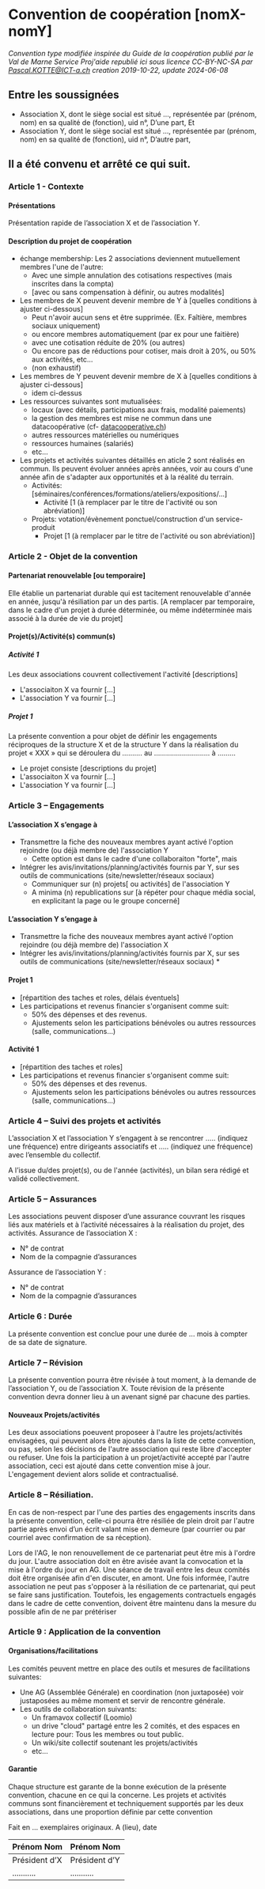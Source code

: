 # Convention de coopération [nomX-nomY]
*Convention type modifiée inspirée du Guide de la coopération publié par le Val de Marne Service Proj'aide republié ici sous licence CC-BY-NC-SA par Pascal.KOTTE@ICT-a.ch creation 2019-10-22, update 2024-06-08*
## Entre les soussignées
* Association X, dont le siège social est situé …, représentée par (prénom, nom) en sa qualité de (fonction), uid n°, D’une part,
Et
* Association Y, dont le siège social est situé …, représentée par (prénom, nom) en sa qualité de (fonction), uid n°, D’autre part,

## Il a été convenu et arrêté ce qui suit.
### Article 1 - Contexte
#### Présentations
Présentation rapide de l’association X et de l’association Y.

#### Description du projet de coopération
* échange membership: Les 2 associations deviennent mutuellement membres l'une de l'autre:
  * Avec une simple annulation des cotisations respectives (mais inscrites dans la compta)
  * [avec ou sans compensation à définir, ou autres modalités]
* Les membres de X peuvent devenir membre de Y à [quelles conditions à ajuster ci-dessous]
  * Peut n'avoir aucun sens et être supprimée. (Ex. Faîtière, membres sociaux uniquement)
  * ou encore membres automatiquement (par ex pour une faitière)
  * avec une cotisation réduite de 20% (ou autres)
  * Ou encore pas de réductions pour cotiser, mais droit à 20%, ou 50% aux activités, etc...
  * (non exhaustif)
* Les membres de Y peuvent devenir membre de X à [quelles conditions à ajuster ci-dessous]
  * idem ci-dessus
* Les ressources suivantes sont mutualisées:
  * locaux (avec détails, participations aux frais, modalité paiements)
  * la gestion des membres est mise ne commun dans une datacoopérative (cf- [datacooperative.ch](http://datacooperative.ch))
  * autres ressources matérielles ou numériques
  * ressources humaines (salariés)
  * etc...
* Les projets et activités suivantes détaillés en aticle 2 sont réalisés en commun.
Ils peuvent évoluer années après années, voir au cours d'une année afin de s'adapter aux opportunités et à la réalité du terrain.
  * Activités: [séminaires/conférences/formations/ateliers/expositions/...]
    *  Activité [1 (à remplacer par le titre de l'activité ou son abréviation)]
  * Projets: votation/évènement ponctuel/construction d'un service-produit
    *  Projet  [1 (à remplacer par le titre de l'activité ou son abréviation)]

### Article 2 - Objet de la convention
#### Partenariat renouvelable [ou temporaire]
Elle établie un partenariat durable qui est tacitement renouvelable d'année en année, jusqu'à résiliation par un des partis. [A remplacer par temporaire, dans le cadre d'un projet à durée déterminée, ou même indéterminée mais associé à la durée de vie du projet]

#### Projet(s)/Activité(s) commun(s)
##### Activité 1
Les deux associations couvrent collectivement l'activité [descriptions]
* L'associaiton X va fournir [...]
* L'association Y va fournir [...]
##### Projet 1
La présente convention a pour objet de définir les engagements réciproques de la structure X et de la structure Y dans la réalisation du projet « XXX » qui se déroulera du ………. au ………………………. à ………
* Le projet consiste [descriptions du projet]
* L'associaiton X va fournir [...]
* L'association Y va fournir [...]

### Article 3 – Engagements
#### L’association X s’engage à
* Transmettre la fiche des nouveaux membres ayant activé l'option rejoindre (ou déjà membre de) l'association Y
  * Cette option est dans le cadre d'une collaboraiton "forte", mais 
* Intégrer les avis/invitations/planning/activités fournis par Y, sur ses outils de communications (site/newsletter/réseaux sociaux)
  * Communiquer sur (n) projets[ ou activités] de l'association Y
  * A minima (n) republications sur [à répéter pour chaque média social, en explicitant la page ou le groupe concerné]

#### L’association Y s’engage à 
* Transmettre la fiche des nouveaux membres ayant activé l'option rejoindre (ou déjà membre de) l'association X
* Intégrer les avis/invitations/planning/activités  fournis par X, sur ses outils de communications (site/newsletter/réseaux sociaux)
  * 

#### Projet 1
* [répartition des taches et roles, délais éventuels]
* Les participations et revenus financier s'organisent comme suit:
  * 50% des dépenses et des revenus.
  * Ajustements selon les participations bénévoles ou autres ressources (salle, communications...)

#### Activité 1
* [répartition des taches et roles]
* Les participations et revenus financier s'organisent comme suit:
  * 50% des dépenses et des revenus.
  * Ajustements selon les participations bénévoles ou autres ressources (salle, communications...)

### Article 4 – Suivi des projets et activités
L’association X et l’association Y s’engagent à se rencontrer ….. (indiquez une fréquence) entre dirigeants associatifs et ….. (indiquez une fréquence) avec l’ensemble du collectif.


A l’issue du/des projet(s), ou de l'année (activités), un bilan sera rédigé et validé collectivement.

### Article 5 – Assurances
Les associations peuvent disposer d’une assurance couvrant les risques liés aux matériels et à l’activité nécessaires à la réalisation du projet, des activités.
Assurance de l’association X :
- N° de contrat
- Nom de la compagnie d’assurances

Assurance de l’association Y :
- N° de contrat
- Nom de la compagnie d’assurances

### Article 6 : Durée
La présente convention est conclue pour une durée de ... mois à compter de sa date de signature.

### Article 7 – Révision
La présente convention pourra être révisée à tout moment, à la demande de l’association Y, ou de l’association X. Toute révision de la présente convention devra donner lieu à un avenant signé par chacune des parties.

#### Nouveaux Projets/activités
Les deux associations poeuvent proposeer à l'autre les projets/activités envisagées, qui peuvent alors être ajoutés dans la liste de cette convention, ou pas, selon les décisions de l'autre association qui reste libre d'accepter ou refuser. Une fois la participation à un projet/activité accepté par l'autre association, ceci est ajouté dans cette convention mise à jour. L'engagement devient alors solide et contractualisé.

### Article 8 – Résiliation.
En cas de non-respect par l'une des parties des engagements inscrits dans la présente convention, celle-ci pourra être résiliée de plein droit par l'autre partie après envoi d’un écrit valant mise en demeure (par courrier ou par courriel avec confirmation de sa réception).

Lors de l'AG, le non renouvellement de ce partenariat peut être mis à l'ordre du jour. L'autre association doit en être avisée avant la convocation et la mise à l'ordre du jour en AG. Une séance de travail entre les deux comités doit être organisée afin d'en discuter, en amont. Une fois informée, l'autre association ne peut pas s'opposer à la résiliation de ce partenariat, qui peut se faire sans justification. Toutefois, les engagements contractuels engagés dans le cadre de cette convention, doivent être maintenu dans la mesure du possible afin de ne par prétériser 

### Article 9 : Application de la convention
#### Organisations/facilitations
Les comités peuvent mettre en place des outils et mesures de facilitations suivantes:
* Une AG (Assemblée Générale) en coordination (non juxtaposée) voir justaposées au même moment et servir de rencontre générale.
* Les outils de collaboration suivants:
  * Un framavox collectif (Loomio)
  * un drive "cloud" partagé entre les 2 comités, et des espaces en lecture pour: Tous les membres ou tout public.
  * Un wiki/site collectif soutenant les projets/activités
  * etc...

#### Garantie
Chaque structure est garante de la bonne exécution de la présente convention, chacune en ce qui la concerne. Les projets et activités communs sont financièrement et techniquement supportés par les deux associations, dans une proportion définie par cette convention

Fait en … exemplaires originaux.
A (lieu), date


| Prénom Nom  | Prénom Nom |
| ------------- | ------------- |
| Président d’X | Président d’Y |
| ........... | ........... |
 
 
